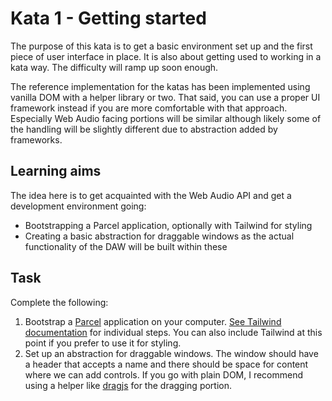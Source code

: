 # Kata 1 - Getting started

The purpose of this kata is to get a basic environment set up and the first piece of user interface in place. It is also about getting used to working in a kata way. The difficulty will ramp up soon enough.

The reference implementation for the katas has been implemented using vanilla DOM with a helper library or two. That said, you can use a proper UI framework instead if you are more comfortable with that approach. Especially Web Audio facing portions will be similar although likely some of the handling will be slightly different due to abstraction added by frameworks.

## Learning aims

The idea here is to get acquainted with the Web Audio API and get a development environment going:

* Bootstrapping a Parcel application, optionally with Tailwind for styling
* Creating a basic abstraction for draggable windows as the actual functionality of the DAW will be built within these

## Task

Complete the following:

1. Bootstrap a [Parcel](https://parceljs.org/) application on your computer. [See Tailwind documentation](https://tailwindcss.com/docs/guides/parcel) for individual steps. You can also include Tailwind at this point if you prefer to use it for styling.
2. Set up an abstraction for draggable windows. The window should have a header that accepts a name and there should be space for content where we can add controls. If you go with plain DOM, I recommend using a helper like [dragjs](https://bebraw.github.io/dragjs/) for the dragging portion.
